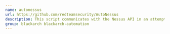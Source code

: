 ```yaml
---
name: autonessus
url: https://github.com/redteamsecurity/AutoNessus
description: This script communicates with the Nessus API in an attempt to help with automating scans.
group: blackarch blackarch-automation
---
```

